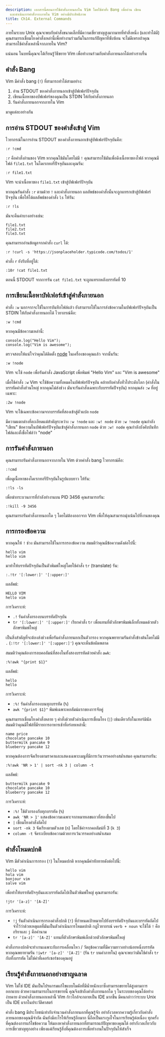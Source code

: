 ```yaml
---
description: เอกสารนี้สอนการใช้คำสั่งภายนอกใน Vim โดยใช้คำสั่ง Bang เพื่ออ่าน เขียน
  และดำเนินการคำสั่งจากภายใน Vim อย่างมีประสิทธิภาพ
title: Ch14. External Commands
---
```


ภายในระบบ Unix คุณจะพบกับคำสั่งขนาดเล็กที่มีความเชี่ยวชาญสูงมากมายที่ทำสิ่งหนึ่ง (และทำได้ดี) คุณสามารถเชื่อมโยงคำสั่งเหล่านี้เพื่อทำงานร่วมกันในการแก้ปัญหาที่ซับซ้อน จะไม่ดีเหรอถ้าคุณสามารถใช้คำสั่งเหล่านี้จากภายใน Vim?

แน่นอน ในบทนี้คุณจะได้เรียนรู้วิธีขยาย Vim เพื่อทำงานร่วมกับคำสั่งภายนอกได้อย่างราบรื่น

## คำสั่ง Bang

Vim มีคำสั่ง bang (`!`) ที่สามารถทำได้สามอย่าง:

1. อ่าน STDOUT ของคำสั่งภายนอกเข้าสู่บัฟเฟอร์ปัจจุบัน
2. เขียนเนื้อหาของบัฟเฟอร์ของคุณเป็น STDIN ให้กับคำสั่งภายนอก
3. รันคำสั่งภายนอกจากภายใน Vim

มาดูแต่ละอย่างกัน

## การอ่าน STDOUT ของคำสั่งเข้าสู่ Vim

ไวยากรณ์ในการอ่าน STDOUT ของคำสั่งภายนอกเข้าสู่บัฟเฟอร์ปัจจุบันคือ:

```shell
:r !cmd
```

`:r` คือคำสั่งอ่านของ Vim หากคุณใช้มันโดยไม่มี `!` คุณสามารถใช้มันเพื่อดึงเนื้อหาของไฟล์ หากคุณมีไฟล์ `file1.txt` ในไดเรกทอรีปัจจุบันและคุณรัน:

```shell
:r file1.txt
```

Vim จะนำเนื้อหาของ `file1.txt` เข้าสู่บัฟเฟอร์ปัจจุบัน

หากคุณรันคำสั่ง `:r` ตามด้วย `!` และคำสั่งภายนอก ผลลัพธ์ของคำสั่งนั้นจะถูกแทรกเข้าสู่บัฟเฟอร์ปัจจุบัน เพื่อให้ได้ผลลัพธ์ของคำสั่ง `ls` ให้รัน:

```shell
:r !ls
```

มันจะคืนค่าบางอย่างเช่น:

```shell
file1.txt
file2.txt
file3.txt
```

คุณสามารถอ่านข้อมูลจากคำสั่ง `curl` ได้:

```shell
:r !curl -s 'https://jsonplaceholder.typicode.com/todos/1'
```

คำสั่ง `r` ยังรับที่อยู่ได้:

```shell
:10r !cat file1.txt
```

ตอนนี้ STDOUT จากการรัน `cat file1.txt` จะถูกแทรกหลังบรรทัดที่ 10

## การเขียนเนื้อหาบัฟเฟอร์เข้าสู่คำสั่งภายนอก

คำสั่ง `:w` นอกจากจะใช้ในการบันทึกไฟล์แล้ว ยังสามารถใช้ในการส่งข้อความในบัฟเฟอร์ปัจจุบันเป็น STDIN ให้กับคำสั่งภายนอกได้ ไวยากรณ์คือ:

```shell
:w !cmd
```

หากคุณมีข้อความเหล่านี้:

```shell
console.log("Hello Vim");
console.log("Vim is awesome");
```

ตรวจสอบให้แน่ใจว่าคุณได้ติดตั้ง [node](https://nodejs.org/en/) ในเครื่องของคุณแล้ว จากนั้นรัน:

```shell
:w !node
```

Vim จะใช้ `node` เพื่อรันคำสั่ง JavaScript เพื่อพิมพ์ "Hello Vim" และ "Vim is awesome"

เมื่อใช้คำสั่ง `:w` Vim จะใช้ข้อความทั้งหมดในบัฟเฟอร์ปัจจุบัน คล้ายกับคำสั่งทั่วไประดับโลก (คำสั่งในบรรทัดคำสั่งส่วนใหญ่ หากคุณไม่ส่งช่วง มันจะรันคำสั่งเฉพาะกับบรรทัดปัจจุบัน) หากคุณส่ง `:w` ที่อยู่เฉพาะ:

```shell
:2w !node
```

Vim จะใช้เฉพาะข้อความจากบรรทัดที่สองเข้าสู่ตัวแปล `node`

มีความแตกต่างที่ละเอียดแต่สำคัญระหว่าง `:w !node` และ `:w! node` ด้วย `:w !node` คุณกำลัง "เขียน" ข้อความในบัฟเฟอร์ปัจจุบันเข้าสู่คำสั่งภายนอก `node` ด้วย `:w! node` คุณกำลังบังคับบันทึกไฟล์และตั้งชื่อไฟล์ว่า "node"

## การรันคำสั่งภายนอก

คุณสามารถรันคำสั่งภายนอกจากภายใน Vim ด้วยคำสั่ง bang ไวยากรณ์คือ:

```shell
:!cmd
```

เพื่อดูเนื้อหาของไดเรกทอรีปัจจุบันในรูปแบบยาว ให้รัน:

```shell
:!ls -ls
```

เพื่อฆ่ากระบวนการที่กำลังทำงานบน PID 3456 คุณสามารถรัน:

```shell
:!kill -9 3456
```

คุณสามารถรันคำสั่งภายนอกใด ๆ โดยไม่ต้องออกจาก Vim เพื่อให้คุณสามารถมุ่งเน้นไปที่งานของคุณ

## การกรองข้อความ

หากคุณให้ `!` ช่วง มันสามารถใช้ในการกรองข้อความ สมมติว่าคุณมีข้อความดังต่อไปนี้:

```shell
hello vim
hello vim
```

มาทำให้บรรทัดปัจจุบันเป็นตัวพิมพ์ใหญ่โดยใช้คำสั่ง `tr` (translate) รัน:

```shell
:.!tr '[:lower:]' '[:upper:]'
```

ผลลัพธ์:

```shell
HELLO VIM
hello vim
```

การวิเคราะห์:
- `.!` รันคำสั่งกรองบนบรรทัดปัจจุบัน
- `tr '[:lower:]' '[:upper:]'` เรียกคำสั่ง `tr` เพื่อแทนที่ตัวอักษรพิมพ์เล็กทั้งหมดด้วยตัวอักษรพิมพ์ใหญ่

เป็นสิ่งสำคัญที่จะต้องส่งช่วงเพื่อรันคำสั่งภายนอกเป็นตัวกรอง หากคุณพยายามรันคำสั่งข้างต้นโดยไม่มี `.` (`:!tr '[:lower:]' '[:upper:]'`) คุณจะเห็นข้อผิดพลาด

สมมติว่าคุณต้องการลบคอลัมน์ที่สองในทั้งสองบรรทัดด้วยคำสั่ง `awk`:

```shell
:%!awk "{print $1}"
```

ผลลัพธ์:

```shell
hello
hello
```

การวิเคราะห์:
- `:%!` รันคำสั่งกรองบนทุกบรรทัด (`%`)
- `awk "{print $1}"` พิมพ์เฉพาะคอลัมน์แรกของการจับคู่

คุณสามารถเชื่อมโยงคำสั่งหลาย ๆ คำสั่งด้วยตัวดำเนินการเชื่อมโยง (`|`) เช่นเดียวกับในเทอร์มินัล สมมติว่าคุณมีไฟล์ที่มีรายการอาหารเช้าที่อร่อยเหล่านี้:

```shell
name price
chocolate pancake 10
buttermilk pancake 9
blueberry pancake 12
```

หากคุณต้องการจัดเรียงตามราคาและแสดงเฉพาะเมนูที่มีการเว้นวรรคอย่างสม่ำเสมอ คุณสามารถรัน:

```shell
:%!awk 'NR > 1' | sort -nk 3 | column -t
```

ผลลัพธ์:
```shell
buttermilk pancake 9
chocolate pancake 10
blueberry pancake 12
```

การวิเคราะห์:
- `:%!` ใช้ตัวกรองกับทุกบรรทัด (`%`)
- `awk 'NR > 1'` แสดงข้อความเฉพาะจากหมายเลขแถวที่สองขึ้นไป
- `|` เชื่อมโยงคำสั่งถัดไป
- `sort -nk 3` จัดเรียงตามตัวเลข (`n`) โดยใช้ค่าจากคอลัมน์ที่ 3 (`k 3`)
- `column -t` จัดระเบียบข้อความด้วยการเว้นวรรคอย่างสม่ำเสมอ

## คำสั่งโหมดปกติ

Vim มีตัวดำเนินการกรอง (`!`) ในโหมดปกติ หากคุณมีคำทักทายดังต่อไปนี้:

```shell
hello vim
hola vim
bonjour vim
salve vim
```

เพื่อทำให้บรรทัดปัจจุบันและบรรทัดถัดไปเป็นตัวพิมพ์ใหญ่ คุณสามารถรัน:
```shell
!jtr '[a-z]' '[A-Z]'
```

การวิเคราะห์:
- `!j` รันตัวดำเนินการกรองคำสั่งปกติ (`!`) ที่กำหนดเป้าหมายไปยังบรรทัดปัจจุบันและบรรทัดถัดไป จำไว้ว่าด้วยเหตุผลที่มันเป็นตัวดำเนินการโหมดปกติ กฎไวยากรณ์ `verb + noun` จะใช้ได้ `!` คือกริยาและ `j` คือคำนาม
- `tr '[a-z]' '[A-Z]'` แทนที่ตัวอักษรพิมพ์เล็กด้วยตัวอักษรพิมพ์ใหญ่

คำสั่งกรองปกติจะทำงานเฉพาะกับการเคลื่อนไหว / วัตถุข้อความที่มีความยาวอย่างน้อยหนึ่งบรรทัด หากคุณพยายามรัน `!iwtr '[a-z]' '[A-Z]'` (รัน `tr` บนคำภายใน) คุณจะพบว่ามันใช้คำสั่ง `tr` กับทั้งบรรทัด ไม่ใช่คำที่เคอร์เซอร์ของคุณอยู่

## เรียนรู้คำสั่งภายนอกอย่างชาญฉลาด

Vim ไม่ใช่ IDE มันเป็นโปรแกรมแก้ไขแบบโมดัลที่มีน้ำหนักเบาซึ่งสามารถขยายได้สูงตามการออกแบบ ด้วยความสามารถในการขยายนี้ คุณจึงเข้าถึงคำสั่งภายนอกใด ๆ ในระบบของคุณได้อย่างง่ายดาย ด้วยคำสั่งภายนอกเหล่านี้ Vim ก้าวใกล้จะกลายเป็น IDE มากขึ้น มีคนกล่าวว่าระบบ Unix เป็น IDE แรกในประวัติศาสตร์

คำสั่ง bang มีประโยชน์เท่ากับจำนวนคำสั่งภายนอกที่คุณรู้จัก อย่ากังวลหากความรู้เกี่ยวกับคำสั่งภายนอกของคุณมีจำกัด ฉันยังมีอะไรให้เรียนรู้อีกมาก นี่ถือเป็นแรงจูงใจในการเรียนรู้ต่อเนื่อง ทุกครั้งที่คุณต้องการแก้ไขข้อความ ให้มองหาคำสั่งภายนอกที่สามารถแก้ปัญหาของคุณได้ อย่ากังวลเกี่ยวกับการเชี่ยวชาญทุกอย่าง เพียงแค่เรียนรู้สิ่งที่คุณต้องการเพื่อทำงานในปัจจุบันให้สำเร็จ